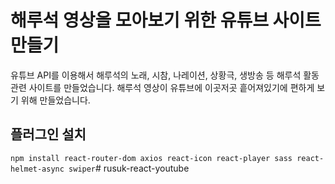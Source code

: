# 해루석 영상을 모아보기 위한 유튜브 사이트 만들기
유튜브 API를 이용해서 해루석의 노래, 시참, 나레이션, 상황극, 생방송 등 해루석 활동 관련 사이트를 만들었습니다. 해루석 영상이 유튜브에 이곳저곳 흩어져있기에 편하게 보기 위해 만들었습니다.

## 플러그인 설치
`npm install react-router-dom axios react-icon react-player sass react-helmet-async swiper`#   r u s u k - r e a c t - y o u t u b e  
 